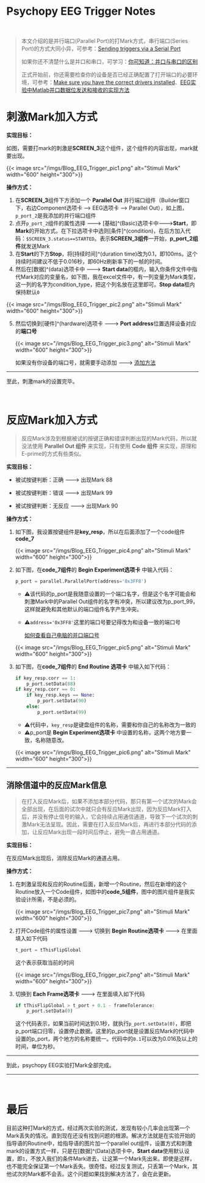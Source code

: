 # Psychopy EEG Trigger Notes


</br>

> 本文介绍的是并行端口(Parallel Port)的打Mark方式，串行端口(Series Port)的方式大同小异，可参考：[Sending triggers via a Serial Port](https://psychopy.org/hardware/serialPortInstr.html)
>
> 如果你还不清楚什么是并口和串口，可学习：[你可知道：并口与串口的区别](https://mp.weixin.qq.com/s/g0blLnv6EiQOt1YTfK2dtg)
>
> 正式开始前，你还需要检查你的设备是否已经正确配置了打开端口的必要环境，可参考：[Make sure you have the correct drivers installed](https://psychopy.org/hardware/parallelPortInstr.html#step-two-make-sure-you-have-the-correct-drivers-installed)、[EEG实验中Matlab并口数据位发送和接收的实现方法](https://zhuanlan.zhihu.com/p/84134816)

# 刺激Mark加入方式

**实现目标：**

如图，需要打mark的刺激是**SCREEN_3**这个组件，这个组件的内容出现，mark就要出现。

{{< image src="/imgs/Blog_EEG_Trigger_pic1.png" alt="Stimuli Mark" width="600" height="300">}}

**操作方式：**

1. 在**SCREEN_3**组件下方添加一个 **Parallel Out** 并行端口组件（Builder窗口下，右边Component选项卡 --> EEG选项卡 --> Parallel Out），如上图，`p_port_2`是我添加的并行端口组件
2. 点开`p_port_2`组件的属性选择 ---> [基础]^(Basic)选项卡中--->**Start**，即**Mark**的开始方式。在下拉选项卡中选则[条件]^(condition)，在后方加入代码：`$SCREEN_3.status==STARTED`。表示**SCREEN_3组件**一开始，**p_port_2组件**就发送Mark
3. 在**Start**的下方**Stop**，将[持续时间]^(duration time)改为0.1，即100ms。这个持续时间建议不低于0.016秒，即60Hz刷新率下的一帧的时间。
4. 然后在[数据]^(data)选项卡中 ---> **Start data**的框内，输入你条件文件中指代Mark对应的变量名，如下图，我在excel文件中，有一列变量为Mark类型，这一列的名字为condition_type，把这个列名放在这里即可。**Stop data**框内保持默认`0`

{{< image src="/imgs/Blog_EEG_Trigger_pic2.png" alt="Stimuli Mark" width="600" height="300">}}

5. 然后切换到[硬件]^(hardware)选项卡 ---> **Port address**位置选择设备对应的**端口号**

   {{< image src="/imgs/Blog_EEG_Trigger_pic3.png" alt="Stimuli Mark" width="600" height="300">}}
   
   如果没有你设备的端口号，就需要手动添加 ---> [添加方法](https://psychopy.org/hardware/parallelPortInstr.html)

---

至此，刺激mark的设置完毕。

</br>

# 反应Mark加入方式

> 反应Mark涉及到根据被试的按键正确和错误判断出现的Mark代码，所以就没法使用 **Parallel Out 组件** 来实现，只有使用 **Code 组件** 来实现，原理和E-prime的方式有些类似。

**实现目标：**

- 被试按键判断：正确 ---> 出现Mark  88

- 被试按键判断：错误 ---> 出现Mark  99

- 被试按键判断：无反应 ---> 出现Mark  90

**操作方式：**

1. 如下图，我设置按键组件是**key_resp**，所以在后面添加了一个code组件**code_7**

   {{< image src="/imgs/Blog_EEG_Trigger_pic4.png" alt="Stimuli Mark" width="600" height="300">}}

2. 如下图，在**code_7组件**的 **Begin Experiment选项卡** 中输入代码：

   ```python
   p_port = parallel.ParallelPort(address='0x3FF8')
   ```

   - ⚠️该代码的p_port是我随意设置的一个端口名字，但是这个名字可能会和刺激Mark中的Parallel Out组件的名字有冲突，所以建议改为p_port_99，这样就避免和其他默认的端口组件名字产生冲突。

   - ⚠️`address='0x3FF8'`这里的端口号要记得改为和设备一致的端口号

     [如何查看自己电脑的并口端口号](https://zhuanlan.zhihu.com/p/359141045)

   {{< image src="/imgs/Blog_EEG_Trigger_pic5.png" alt="Stimuli Mark" width="600" height="300">}}

3. 如下图，在**code_7组件**的 **End Routine 选项卡** 中输入如下代码：

   ```python
   if key_resp.corr == 1:
       p_port.setData(88)
   if key_resp.corr == 0:
       if key_resp.keys == None:
           p_port.setData(90)
       else:
           p_port.setData(99)
   ```

   - ⚠️代码中，`key_resp`是键盘组件的名称，需要和你自己的名称改为一致的
   - ⚠️p_port是 **Begin Experiment选项卡** 中设置的名称，这两个地方要一致，名称随意改。
   
   {{< image src="/imgs/Blog_EEG_Trigger_pic6.png" alt="Stimuli Mark" width="600" height="300">}}

---

## 消除信道中的反应Mark信息

> 在打入反应Mark后，如果不添加本部分代码，那只有第一个试次的Mark会全部出现，在后面的试次中就只会有反应Mark出现，因为反应Mark打入后，并没有停止信号的输入，它会持续占用通信通道，导致下一个试次的刺激Mark无法呈现。因此，需要在打入反应Mark后，再进行本部分代码的添加，让反应Mark出现一段时间后停止，避免一直占用通道。

**实现目标：**

在反应Mark出现后，消除反应Mark的通道占用。

**操作方式：**

1. 在刺激呈现和反应的Routine后面，新增一个Routine，然后在新增的这个Routine放入一个Code组件，如图中的**code_5组件**，图中的图片组件是我实验设计所需，不是必须的。

   {{< image src="/imgs/Blog_EEG_Trigger_pic7.png" alt="Stimuli Mark" width="600" height="300">}}

2. 打开Code组件的属性设置  --->  切换到  **Begin Routine选项卡**  --->  在里面填入如下代码

   ```python
   t_port = tThisFlipGlobal
   ```

   这个表示获取当前的时间

   {{< image src="/imgs/Blog_EEG_Trigger_pic7.png" alt="Stimuli Mark" width="600" height="300">}}

3. 切换到  **Each Frame选项卡**  --->  在里面填入如下代码

   ```python
   if tThisFlipGlobal > t_port + 0.1 - frameTolerance:
       p_port.setData(0)
   ```

   这个代码表示，如果当前时间达到0.1秒，就执行`p_port.setData(0)`，即把p_port端口归零，设置停止数据。这里的p_port就是设置反应Mark的代码中设置的p_port，两个地方的名称要统一。代码中的`0.1`可以改为0.016及以上的时间，单位为秒。

---

到此，psychopy EEG实验打Mark全部完成。

---

</br>

# 最后

目前这种打Mark的方式，经过两次实验的测试，发现有较小几率会出现第一个Mark丢失的情况。直到现在还没有找到问题的根源。解决方法就是在实验开始的指导语的Routine中，给指导语的图片加一个parallel out组件，设置方式和刺激mark的设置方式一样，只是在[数据]^(Data)选项卡中，**Start data**使用默认设置，即`1`，不放入我们的条件Mark进去，让这第一个Mark先出来。即使是这样，也不能完全保证第一个Mark丢失。很奇怪，经过反复测试，只丢第一个Mark，其他试次的Mark都不会丢。这个问题如果找到解决方法了，会在此更新。


